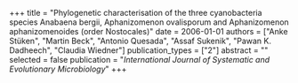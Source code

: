 +++
title = "Phylogenetic characterisation of the three cyanobacteria species Anabaena bergii, Aphanizomenon ovalisporum and Aphanizomenon aphanizomenoides (order Nostocales)"
date = 2006-01-01
authors = ["Anke Stüken", "Martin Beck", "Antonio Quesada", "Assaf Sukenik", "Pawan K. Dadheech", "Claudia Wiedner"]
publication_types = ["2"]
abstract = ""
selected = false
publication = "*International Journal of Systematic and Evolutionary Microbiology*"
+++

